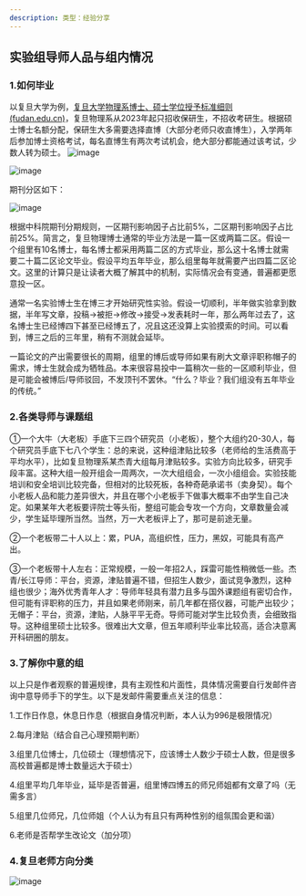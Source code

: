 ```yaml
---
description: 类型：经验分享
---
```


## 实验组导师人品与组内情况

### 1.如何毕业

以复旦大学为例，[复旦大学物理系博士、硕士学位授予标准细则 (fudan.edu.cn)](https://phys.fudan.edu.cn/ac/f7/c12379a634103/page.htm)，复旦物理系从2023年起只招收保研生，不招收考研生。根据硕士博士名额分配，保研生大多需要选择直博（大部分老师只收直博生），入学两年后参加博士资格考试，每名直博生有两次考试机会，绝大部分都能通过该考试，少数人转为硕士。
![image](https://github.com/zhangshr8/SurviveSYSUSPAManual/assets/92584682/af84b164-fc18-4365-b447-aa76821ed3a1)


![image](https://github.com/zhangshr8/SurviveSYSUSPAManual/assets/92584682/395726f6-3a6c-4875-a0c5-641e38b9db78)


期刊分区如下：

![image](https://github.com/zhangshr8/SurviveSYSUSPAManual/assets/92584682/61399d9c-22fa-49b4-868e-bc24b9d93d92)


根据中科院期刊分期规则，一区期刊影响因子占比前5%，二区期刊影响因子占比前25%。简言之，复旦物理博士通常的毕业方法是一篇一区或两篇二区。假设一个组里有10名博士，每名博士都采用两篇二区的方式毕业，那么这十名博士就需要二十篇二区论文毕业。假设平均五年毕业，那么组里每年就需要产出四篇二区论文。这里的计算只是让读者大概了解其中的机制，实际情况会有变通，普遍都更愿意投一区。

通常一名实验博士生在博三才开始研究性实验。假设一切顺利，半年做实验拿到数据，半年写文章，投稿->被拒->修改->接受->发表耗时一年，那么两年过去了，这名博士生已经博四下甚至已经博五了，况且这还没算上实验摸索的时间。可以看到，博三之后的三年里，稍有不测就会延毕。

一篇论文的产出需要很长的周期，组里的博后或导师如果有刷大文章评职称帽子的需求，博士生就会成为牺牲品。本来很容易投中一篇稍次一些的一区顺利毕业，但是可能会被博后/导师驳回，不发顶刊不罢休。“什么？毕业？我们组没有五年毕业的传统。”

### 

### 2.各类导师与课题组

①一个大牛（大老板）手底下三四个研究员（小老板），整个大组约20-30人，每个研究员手底下七八个学生：总的来说，这种组津贴比较多（老师给的生活费高于平均水平），比如复旦物理系某杰青大组每月津贴较多。实验方向比较多，研究手段丰富。这种大组一般开组会一周两次，一次大组组会，一次小组组会。实验技能培训和安全培训比较完备，但相对的比较死板，各种奇葩承诺书（卖身契）。每个小老板人品和能力差异很大，并且在哪个小老板手下做事大概率不由学生自己决定。如果某年大老板要评院士等头衔，整组可能会专攻一个方向，文章数量会减少，学生延毕理所当然。当然，万一大老板评上了，那可是前途无量。

②一个老板带二十人以上：累，PUA，高组织性，压力，黑奴，可能具有高产出。

③一个老板带十人左右：正常规模，一般一年招2人，踩雷可能性稍微低一些。杰青/长江导师：平台，资源，津贴普遍不错，但招生人数少，面试竞争激烈，这种组也很少；海外优秀青年人才：导师年轻具有潜力且多与国外课题组有密切合作，但可能有评职称的压力，并且如果老师刚来，前几年都在搭仪器，可能产出较少；无帽子：平台，资源，津贴，人脉平平无奇。导师可能对学生比较负责，会细致指导。这种组里硕士比较多。很难出大文章，但五年顺利毕业率比较高，适合决意离开科研圈的朋友。



### 3.了解你中意的组

以上只是作者观察的普遍规律，具有主观性和片面性，具体情况需要自行发邮件咨询中意导师手下的学生。以下是发邮件需要重点关注的信息：

1.工作日作息，休息日作息（根据自身情况判断，本人认为996是极限情况）

2.每月津贴（结合自己心理预期判断）

3.组里几位博士，几位硕士（理想情况下，应该博士人数少于硕士人数，但是很多高校普遍都是博士数量远大于硕士）

4.组里平均几年毕业，延毕是否普遍，组里博四博五的师兄师姐都有文章了吗（无需多言）

5.组里几位师兄，几位师姐（个人认为有且只有两种性别的组氛围会更和谐）

6.老师是否帮学生改论文（加分项）

### 4.复旦老师方向分类
![image](https://github.com/zhangshr8/SurviveSYSU-SPA-Manual/assets/92584682/f5ca368b-8018-48df-9ef0-3b380279214f)

